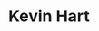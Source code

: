 ---
pid: CH497
title: Kevin Hart
location_transcription: 
zipcode: 
outside_phl: 
neighborhood: 
age: '42'
age_range: 40-49
instagram: 
image_file_name: CH_497.jpg
proposal_transcription: THE FUNNIEST MAN THAT EVER LIVE!!
topic: 
topic_summary: 
type: 
keywords_other: 
credit: Gerome Sutton
image_labels: 
twitter: 
facebook: 
permalink: "/monuments/ch497/"
layout: item-page
---